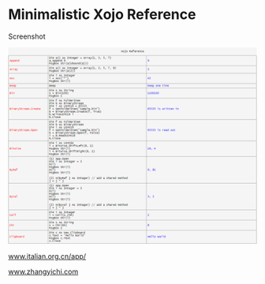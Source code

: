 # Minimalistic Xojo Reference

Screenshot

![image](https://github.com/bg1fpx/minimalistic-xojo-reference/blob/main/screenshot.gif)

www.italian.org.cn/app/

www.zhangyichi.com
